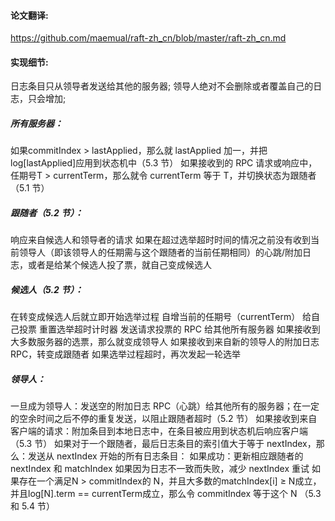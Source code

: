 #### 论文翻译:
https://github.com/maemual/raft-zh_cn/blob/master/raft-zh_cn.md

#### 实现细节:
日志条目只从领导者发送给其他的服务器;
领导人绝对不会删除或者覆盖自己的日志，只会增加;





##### 所有服务器：
如果commitIndex > lastApplied，那么就 lastApplied 加一，并把log[lastApplied]应用到状态机中（5.3 节）
如果接收到的 RPC 请求或响应中，任期号T > currentTerm，那么就令 currentTerm 等于 T，并切换状态为跟随者（5.1 节）

##### 跟随者（5.2 节）：
响应来自候选人和领导者的请求
如果在超过选举超时时间的情况之前没有收到当前领导人（即该领导人的任期需与这个跟随者的当前任期相同）的心跳/附加日志，或者是给某个候选人投了票，就自己变成候选人


##### 候选人（5.2 节）：
在转变成候选人后就立即开始选举过程 
自增当前的任期号（currentTerm）
给自己投票
重置选举超时计时器
发送请求投票的 RPC 给其他所有服务器
如果接收到大多数服务器的选票，那么就变成领导人
如果接收到来自新的领导人的附加日志 RPC，转变成跟随者
如果选举过程超时，再次发起一轮选举

##### 领导人：
一旦成为领导人：发送空的附加日志 RPC（心跳）给其他所有的服务器；在一定的空余时间之后不停的重复发送，以阻止跟随者超时（5.2 节）
如果接收到来自客户端的请求：附加条目到本地日志中，在条目被应用到状态机后响应客户端（5.3 节）
如果对于一个跟随者，最后日志条目的索引值大于等于 nextIndex，那么：发送从 nextIndex 开始的所有日志条目： 
如果成功：更新相应跟随者的 nextIndex 和 matchIndex
如果因为日志不一致而失败，减少 nextIndex 重试
如果存在一个满足N > commitIndex的 N，并且大多数的matchIndex[i] ≥ N成立，并且log[N].term == currentTerm成立，那么令 commitIndex 等于这个 N （5.3 和 5.4 节）